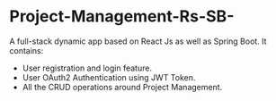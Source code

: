 # Project-Management-Rs-SB-
A full-stack dynamic app based on React Js as well as Spring Boot. It contains:
- User registration and login feature.
- User OAuth2 Authentication using JWT Token.
- All the CRUD operations around Project Management.
